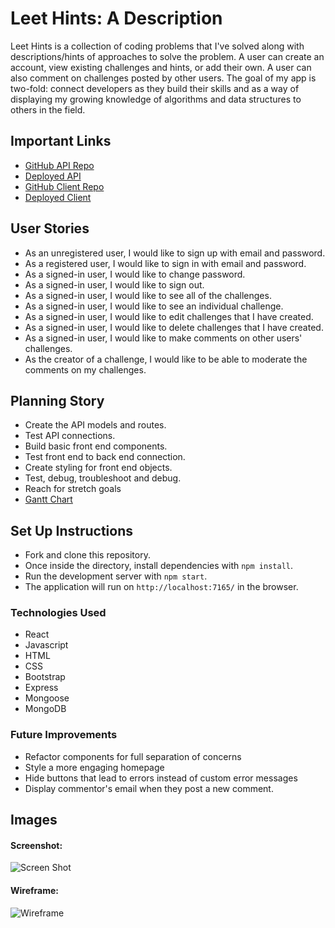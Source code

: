 # Leet Hints: A Description

Leet Hints is a collection of coding problems that I've solved along with descriptions/hints of approaches to solve the problem. A user can create an account, view existing challenges and hints, or add their own. A user can also comment on challenges posted by other users. The goal of my app is two-fold: connect developers as they build their skills and as a way of displaying my growing knowledge of algorithms and data structures to others in the field.

## Important Links

- [GitHub API Repo](https://github.com/adamrturman/leet-hints-api)
- [Deployed API](https://nameless-anchorage-32520.herokuapp.com)
- [GitHub Client Repo](https://github.com/adamrturman/leet-hints-client)
- [Deployed Client](https://adamrturman.github.io/leet-hints-client/#/)

## User Stories

- As an unregistered user, I would like to sign up with email and password.
- As a registered user, I would like to sign in with email and password.
- As a signed-in user, I would like to change password.
- As a signed-in user, I would like to sign out.
- As a signed-in user, I would like to see all of the challenges.
- As a signed-in user, I would like to see an individual challenge.
- As a signed-in user, I would like to edit challenges that I have created.
- As a signed-in user, I would like to delete challenges that I have created.
- As a signed-in user, I would like to make comments on other users' challenges.
- As the creator of a challenge, I would like to be able to moderate the comments on my challenges.


## Planning Story

- Create the API models and routes.
- Test API connections.
- Build basic front end components.
- Test front end to back end connection.
- Create styling for front end objects.
- Test, debug, troubleshoot and debug.
- Reach for stretch goals
- [Gantt Chart](https://docs.google.com/spreadsheets/d/1xvZ6CXHSKE_Q4nan2bH51XatrNw7pyXpcjKPrnNClT8/edit?usp=sharing)

## Set Up Instructions
- Fork and clone this repository.
- Once inside the directory, install dependencies with `npm install`.
- Run the development server with `npm start`.
- The application will run on `http://localhost:7165/` in the browser.



### Technologies Used

- React
- Javascript
- HTML
- CSS
- Bootstrap
- Express
- Mongoose
- MongoDB

### Future Improvements

- Refactor components for full separation of concerns
- Style a more engaging homepage
- Hide buttons that lead to errors instead of custom error messages
- Display commentor's email when they post a new comment.

## Images

#### Screenshot:

![Screen Shot](https://user-images.githubusercontent.com/67024033/93879376-36f23a80-fca1-11ea-8204-fd2352e29d1c.png)

#### Wireframe:

![Wireframe](https://user-images.githubusercontent.com/67024033/93879166-dbc04800-fca0-11ea-9acc-1ef3ccb0d851.png)
